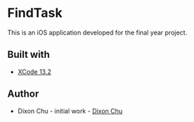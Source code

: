 # FindTask
This is an iOS application developed for the final year project.

## Built with 
- [XCode 13.2](https://apps.apple.com/us/app/xcode/id497799835?mt=12)
## Author
- Dixon Chu - initial work - [Dixon Chu](https://github.com/DixonChu)  
